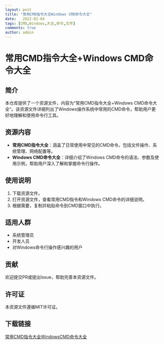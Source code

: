 ```yaml
---
layout: post
title: "常用CMD指令大全Windows CMD命令大全"
date:   2022-02-04
tags: [CMD,Windows,大全,命令,文件]
comments: true
author: admin
---
```

# 常用CMD指令大全+Windows CMD命令大全

## 简介
本仓库提供了一个资源文件，内容为“常用CMD指令大全+Windows CMD命令大全”。该资源文件详细列出了Windows操作系统中常用的CMD命令，帮助用户更好地理解和使用命令行工具。

## 资源内容
- **常用CMD指令大全**：涵盖了日常使用中常见的CMD命令，包括文件操作、系统管理、网络配置等。
- **Windows CMD命令大全**：详细介绍了Windows CMD命令的语法、参数及使用示例，帮助用户深入了解和掌握命令行操作。

## 使用说明
1. 下载资源文件。
2. 打开资源文件，查看常用CMD指令和Windows CMD命令的详细说明。
3. 根据需要，复制并粘贴命令到CMD窗口中执行。

## 适用人群
- 系统管理员
- 开发人员
- 对Windows命令行操作感兴趣的用户

## 贡献
欢迎提交PR或提出Issue，帮助完善本资源文件。

## 许可证
本资源文件遵循MIT许可证。

## 下载链接

[常用CMD指令大全WindowsCMD命令大全](https://pan.quark.cn/s/a8d92c10bfd9)